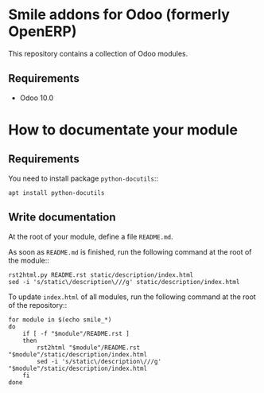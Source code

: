 Smile addons for Odoo (formerly OpenERP)
========================

This repository contains a collection of Odoo modules.

Requirements
------------------------

* Odoo 10.0

# How to documentate your module

## Requirements

You need to install package `python-docutils`::

    apt install python-docutils

## Write documentation

At the root of your module, define a file `README.md`.

As soon as `README.md` is finished, run the following command
at the root of the module::

    rst2html.py README.rst static/description/index.html
    sed -i 's/static\/description\///g' static/description/index.html


To update `index.html` of all modules, run the following command
at the root of the repository::

    for module in $(echo smile_*)
    do
        if [ -f "$module"/README.rst ]
        then
            rst2html "$module"/README.rst "$module"/static/description/index.html
            sed -i 's/static\/description\///g' "$module"/static/description/index.html
        fi
    done
